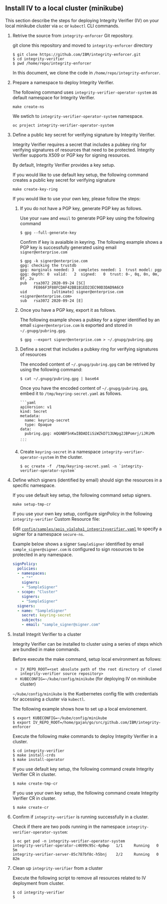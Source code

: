 ## Install IV to a local cluster (minikube)

This section describe the steps for deploying Integrity Verifier (IV) on your local minikube cluster via `oc` or `kubectl` CLI commands. 

1. Retrive the source from `integrity-enforcer` Git repository.

    git clone this repository and moved to `integrity-enforcer` directory

    ```
    $ git clone https://github.com/IBM/integrity-enforcer.git
    $ cd integrity-verifier
    $ pwd /home/repo/integrity-enforcer
    ```
    In this document, we clone the code in `/home/repo/integrity-enforcer`.
    
2.  Prepare a namespace to deploy Integrity Verifier. 

    The following command uses `integrity-verifier-operator-system` as default namespace for Integrity Verifier. 
    ```
    make create-ns
    ```
    We swtich to `integrity-verifier-operator-system` namespace.
    ```
    oc project integrity-verifier-operator-system
    ```
    
3. Define a public key secret for verifying signature by Integrity Verifier.

    Integrity Verifier requires a secret that includes a pubkey ring for verifying signatures of resources that need to be protected.  Integrity Verifier supports X509 or PGP key for signing resources.

    By default, Integrity Verifier provides a key setup. 
    
    If you would like to use default key setup, the following command creates a public key secret for verifying signature
    ```
    make create-key-ring
    ```

    If you would like to use your own key, please follow the steps:

    1. If you do not have a PGP key, generate PGP key as follows.
   
        Use your `name` and `email` to generate PGP key using the following command
        ```
        $ gpg --full-generate-key
        ```

        Confirm if key is avaialble in keyring. The following example shows a PGP key is successfully generated using email `signer@enterprise.com`
        ```
        $ gpg -k signer@enterprise.com
        gpg: checking the trustdb
        gpg: marginals needed: 3  completes needed: 1  trust model: pgp
        gpg: depth: 0  valid:   2  signed:   0  trust: 0-, 0q, 0n, 0m, 0f, 2u
        pub   rsa3072 2020-09-24 [SC]
              FE866F3F88FCDAF42BB1B1ED23EC90D3DAD9A6C0
        uid           [ultimate] signer@enterprise.com <signer@enterprise.com>
        sub   rsa3072 2020-09-24 [E]
        ```

    2. Once you have a PGP key, export it as follows.

        The following example shows a pubkey for a signer identified by an email `signer@enterprise.com` is exported and stored in `~/.gnupg/pubring.gpg`.

        ```
        $ gpg --export signer@enterprise.com > ~/.gnupg/pubring.gpg
        ```

    3.  Define a secret that includes a pubkey ring for verifying signatures of resources
        
        The encoded content of `~/.gnupg/pubring.gpg` can be retrived by using the following command:

        ```
        $ cat ~/.gnupg/pubring.gpg | base64
        ```

        Once you have the encoded content of `~/.gnupg/pubring.gpg`, embed it to `/tmp/keyring-secret.yaml` as follows.

            ```yaml
            apiVersion: v1
            kind: Secret
            metadata:
              name: keyring-secret
              type: Opaque
            data:
              pubring.gpg: mQGNBF5nKwIBDADIiSiWZkD713UWpg2JBPomrj/iJRiMh ...
            ```

    4.  Create `keyring-secret` in a namespace ``integrity-verifier-operator-system`` in the cluster.

        ```
        $ oc create -f  /tmp/keyring-secret.yaml -n `integrity-verifier-operator-system`
        ```

4. Define which signers (identified by email) should sign the resources in a specific namespace.

    If you use default key setup, the following command setup signers. 
    ```
    make setup-tmp-cr
    ```

    If you use your own key setup, configure signPolicy in the following `integrity-verifier` Custom Resource file:

    Edit [`config/samples/apis_v1alpha1_integrityverifier.yaml`](../integrity-verifier-operator/config/samples/apis_v1alpha1_integrityverifier.yaml) to specify a signer for a namespace `secure-ns`.

    Example below shows a signer `SampleSigner` identified by email `sample_signer@signer.com` is configured to sign rosources to be protected in any namespace.

    ```yaml
    signPolicy:
      policies:
      - namespaces:
        - "*"
        signers:
        - "SampleSigner"
      - scope: "Cluster"
        signers:
        - "SampleSigner"
      signers:
      - name: "SampleSigner"
        secret: keyring-secret
        subjects:
        - email: "sample_signer@signer.com"
    ```


5. Install Integrit Verifier to a cluster

    Integrity Verifier can be installed to cluster using a series of steps which are bundled in make commands.
    
    Before execute the make command, setup local environment as follows:
    - `IV_REPO_ROOT=<set absolute path of the root directory of cloned integrity-verifier source repository>`
    - `KUBECONFIG=~/kube/config/minikube`  (for deploying IV on minikube cluster)

    `~/kube/config/minikube` is the Kuebernetes config file with credentials for accessing a cluster via `kubectl`.

    The following example shows how to set up a local envionement.  

    ```
    $ export KUBECONFIG=~/kube/config/minikube
    $ export IV_REPO_ROOT=/home/gajan/go/src/github.com/IBM/integrity-enforcer
    ``` 

    Execute the following make commands to deploy Integrity Verifier in a cluster.

    ```
    $ cd integrity-verifier
    $ make install-crds
    $ make install-operator
    ```

    If you use default key setup, the following command create Integrity Verifier CR in cluster. 
    ```
    $ make create-tmp-cr
    ```

    If you use your own key setup, the following command create Integrity Verifier CR in cluster. 
    ```
    $ make create-cr
    ```

6. Confirm if `integrity-verifier` is running successfully in a cluster.
    
    Check if there are two pods running in the namespace `integrity-verifier-operator-system`: 
        
    ```
    $ oc get pod -n integrity-verifier-operator-system
    integrity-verifier-operator-c4699c95c-4p8wp   1/1     Running   0          5m
    integrity-verifier-server-85c787bf8c-h5bnj    2/2     Running   0          82m
    ```

7. Clean up `integrity-verifier` from a cluster

    Execute the following script to remove all resources related to IV deployment from cluster.
    ```
    $ cd integrity-verifier
    $ 
    ```